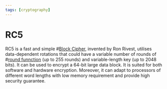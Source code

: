 ```yaml
---
tags: [cryptography]
---
```


# RC5

RC5 is a fast and simple #[Block Cipher](202209281239.md), invented by Ron
Rivest, utilises data-dependent rotations that could have a variable number of
rounds of #[round funnction](202210052211.md) (up to 255 rounds) and
variable-length key (up to 2048 bits). It can be used to encrypt a 64-bit large
data block. It is suited for both software and hardware encryption. Moreover, it
can adapt to processors of different word lengths with low memory requirement
and provide high security guarantee.
